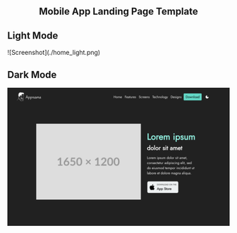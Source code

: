 <h2 align="center">
  Mobile App Landing Page Template
</h2>

<h2 align="left">
  Light Mode
</h2>
![Screenshot](./home_light.png)

<h2 align="left">
  Dark Mode
</h2>

![Screenshot](./home_dark.png)
